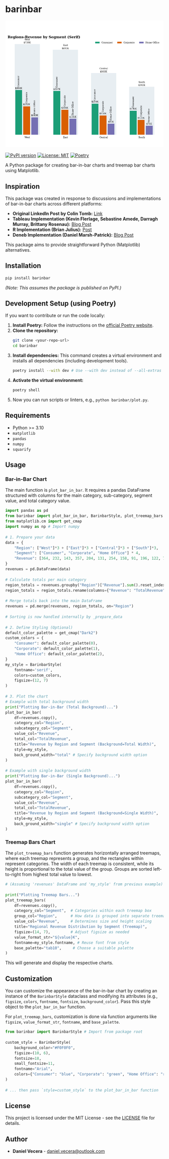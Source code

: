 # barinbar

![barinbar](https://github.com/1vecera/barinbar/blob/main/barinbar.png?raw=true)


[![PyPI version](https://badge.fury.io/py/barinbar.svg)](https://badge.fury.io/py/barinbar)
[![License: MIT](https://img.shields.io/badge/License-MIT-yellow.svg)](https://opensource.org/licenses/MIT)
[![Poetry](https://img.shields.io/endpoint?url=https://python-poetry.org/badge/v0.json)](https://python-poetry.org/)

A Python package for creating bar-in-bar charts and treemap bar charts using Matplotlib.

## Inspiration

This package was created in response to discussions and implementations of bar-in-bar charts across different platforms:

-   **Original LinkedIn Post by Colin Tomb:** [Link](https://www.linkedin.com/posts/colintombfinancialprofessional_data-dataanalysis-python-activity-7315405292647653378-TsKG)
-   **Tableau Implementation (Kevin Flerlage, Sebastine Amede, Darragh Murray, Brittany Rosenau):** [Blog Post](https://lnkd.in/gxFkKz8f)
-   **R Implementation (Brian Julius):** [Post](https://lnkd.in/gKhjXEvN)
-   **Deneb Implementation (Daniel Marsh-Patrick):** [Blog Post](https://lnkd.in/gRMk9GtK)

This package aims to provide straightforward Python (Matplotlib) alternatives.

## Installation

```bash
pip install barinbar
```

*(Note: This assumes the package is published on PyPI.)*

## Development Setup (using Poetry)

If you want to contribute or run the code locally:

1.  **Install Poetry:** Follow the instructions on the [official Poetry website](https://python-poetry.org/docs/#installation).
2.  **Clone the repository:**
    ```bash
    git clone <your-repo-url>
    cd barinbar
    ```
3.  **Install dependencies:** This command creates a virtual environment and installs all dependencies (including development tools).
    ```bash
    poetry install --with dev # Use --with dev instead of --all-extras for newer Poetry
    ```
4.  **Activate the virtual environment:**
    ```bash
    poetry shell
    ```
5.  Now you can run scripts or linters, e.g., `python barinbar/plot.py`.

## Requirements

-   Python >= 3.10
-   `matplotlib`
-   `pandas`
-   `numpy`
-   `squarify`

## Usage

### Bar-in-Bar Chart

The main function is `plot_bar_in_bar`. It requires a pandas DataFrame structured with columns for the main category, sub-category, segment value, and total category value.

```python
import pandas as pd
from barinbar import plot_bar_in_bar, BarinbarStyle, plot_treemap_bars # Import from package root
from matplotlib.cm import get_cmap
import numpy as np # Import numpy

# 1. Prepare your data
data = {
    "Region": ["West"]*3 + ["East"]*3 + ["Central"]*3 + ["South"]*3,
    "Segment": ["Consumer", "Corporate", "Home Office"] * 4,
    "Revenue": [364, 232, 143, 357, 204, 131, 254, 158, 91, 196, 122, 74],
}
revenues = pd.DataFrame(data)

# Calculate totals per main category
region_totals = revenues.groupby("Region")["Revenue"].sum().reset_index()
region_totals = region_totals.rename(columns={"Revenue": "TotalRevenue"})

# Merge totals back into the main DataFrame
revenues = pd.merge(revenues, region_totals, on="Region")

# Sorting is now handled internally by _prepare_data

# 2. Define Styling (Optional)
default_color_palette = get_cmap("Dark2")
custom_colors = {
    "Consumer": default_color_palette(0),
    "Corporate": default_color_palette(1),
    "Home Office": default_color_palette(2),
}
my_style = BarinbarStyle(
    fontname='serif',
    colors=custom_colors,
    figsize=(12, 7)
)

# 3. Plot the chart
# Example with total background width
print("Plotting Bar-in-Bar (Total Background)...")
plot_bar_in_bar(
    df=revenues.copy(),
    category_col="Region",
    subcategory_col="Segment",
    value_col="Revenue",
    total_col="TotalRevenue",
    title="Revenue by Region and Segment (Background=Total Width)",
    style=my_style,
    back_ground_width="total" # Specify background width option
)

# Example with single background width
print("Plotting Bar-in-Bar (Single Background)...")
plot_bar_in_bar(
    df=revenues.copy(),
    category_col="Region",
    subcategory_col="Segment",
    value_col="Revenue",
    total_col="TotalRevenue",
    title="Revenue by Region and Segment (Background=Single Width)",
    style=my_style,
    back_ground_width="single" # Specify background width option
)

```

### Treemap Bars Chart

The `plot_treemap_bars` function generates horizontally arranged treemaps, where each treemap represents a group, and the rectangles within represent categories. The width of each treemap is consistent, while its height is proportional to the total value of the group. Groups are sorted left-to-right from highest total value to lowest.

```python
# (Assuming 'revenues' DataFrame and 'my_style' from previous example)

print("Plotting Treemap Bars...")
plot_treemap_bars(
    df=revenues.copy(),
    category_col="Segment",  # Categories within each treemap box
    group_col="Region",      # How data is grouped into separate treemaps
    value_col="Revenue",     # Determines size and height scaling
    title="Regional Revenue Distribution by Segment (Treemap)",
    figsize=(14, 7),         # Adjust figsize as needed
    value_format_str="${value}K",
    fontname=my_style.fontname, # Reuse font from style
    base_palette="tab10",     # Choose a suitable palette
)
```

This will generate and display the respective charts.

## Customization

You can customize the appearance of the bar-in-bar chart by creating an instance of the `BarinbarStyle` dataclass and modifying its attributes (e.g., `figsize`, `colors`, `fontname`, `fontsize`, `background_color`). Pass this style object to the `plot_bar_in_bar` function.

For `plot_treemap_bars`, customization is done via function arguments like `figsize`, `value_format_str`, `fontname`, and `base_palette`.

```python
from barinbar import BarinbarStyle # Import from package root

custom_style = BarinbarStyle(
    background_color="#F0F0F0",
    figsize=(10, 6),
    fontsize=18,
    small_fontsize=11,
    fontname="Arial",
    colors={"Consumer": "blue", "Corporate": "green", "Home Office": "red"}
)

# ... then pass `style=custom_style` to the plot_bar_in_bar function
```

## License

This project is licensed under the MIT License - see the [LICENSE](LICENSE) file for details.

## Author

-   **Daniel Vecera** - [daniel.vecera@outlook.com](mailto:daniel.vecera@outlook.com)


